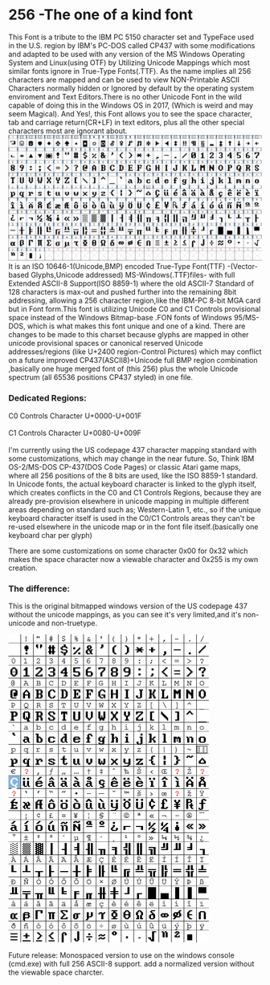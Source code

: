 # 256 -The one of a kind font
This Font is a tribute to the IBM PC 5150 character set and TypeFace used in the U.S. region by IBM's PC-DOS called CP437 with some modifications and adapted to be used with any version of the MS Windows Operating System and Linux(using OTF) by Utilizing Unicode Mappings which most similar fonts ignore in True-Type Fonts(.TTF). As the name implies all 256 characters are mapped and can be used to view NON-Printable ASCII Characters normally hidden or Ignored by default by the operating system enviroment and Text Editors.There is no other Unicode Font in the wild capable of doing this in the Windows OS in 2017, (Which is weird and may seem Magical). And Yes!, this Font allows you to see the space character, tab and carriage return(CR+LF) in text editors, plus all the other special characters most are ignorant about.
<br>
![GitHub Logo](https://github.com/dernyn/256/blob/master/256.png)
It is an ISO 10646-1(Unicode,BMP) encoded True-Type Font(TTF) -(Vector-based Glyphs,Unicode addressed) MS-Windows(.TTF)files- with full Extended ASCII-8 Support(ISO 8859-1) where the old ASCII-7 Standard of 128 characters is max-out and pushed further into the remaining 8bit addressing, allowing a 256 character region,like the IBM-PC 8-bit MGA card but in Font form.This font is utilizing Unicode C0 and C1 Controls provisional space instead of the Windows Bitmap-base .FON fonts of Windows 95/MS-DOS, which is what makes this font unique and one of a kind. There are changes to be made to this charset because glyphs are mapped in other unicode provisional spaces or canonical reserved Unicode addresses/regions (like U+2400 region-Control Pictures) which may conflict on a future improved CP437(ASCII8)+Unicode full BMP region combination ,basically one huge merged font of (this 256) plus the whole Unicode spectrum (all 65536 positions CP437 styled) in one file. 

<H3><b>Dedicated Regions:</b></H3>
C0 Controls Character U+0000-U+001F
<br>
</br>
C1 Controls Character U+0080-U+009F
<br>
</br>
I'm currently using the US codepage 437 character mapping standard with some customizations, which may change in the near future.
So, Think IBM OS-2/MS-DOS CP-437(DOS Code Pages) or classic Atari game maps, where all 256 positions of the 8 bits are used, like the ISO 8859-1 standard.
In Unicode fonts, the actual keyboard character is linked to the glyph itself, which creates conflicts in the C0 and C1 Controls Regions, because they are already pre-provision elsewhere in unicode mapping in multiple different areas depending on standard such as; Western-Latin 1, etc., so if the unique keyboard character itself is used in the C0/C1 Controls areas they can't be re-used elsewhere in the unicode map or in the font file itself.(basically one keyboard char per glyph)

There are some customizations on some character 0x00 for 0x32 which makes the space character now a viewable character and 0x255 is my own creation.


<H3><b>The difference:</b></H3>
This is the original bitmapped windows version of the US codepage 437 without the unicode mappings, as you can see it's very limited,and it's non-unicode and non-truetype.

![GitHub cp437](https://github.com/dernyn/256/blob/master/cp437.png)


Future release:
Monospaced version to use on the windows console (cmd.exe) with full 256 ASCII-8 support.
add a normalized version without the viewable space charcter.
